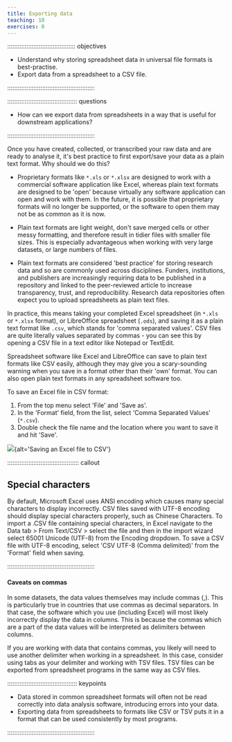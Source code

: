 ```yaml
---
title: Exporting data
teaching: 10
exercises: 0
---
```


::::::::::::::::::::::::::::::::::::::: objectives

- Understand why storing spreadsheet data in universal file formats is best-practise.
- Export data from a spreadsheet to a CSV file.

::::::::::::::::::::::::::::::::::::::::::::::::::

:::::::::::::::::::::::::::::::::::::::: questions

- How can we export data from spreadsheets in a way that is useful for downstream applications?

::::::::::::::::::::::::::::::::::::::::::::::::::

Once you have created, collected, or transcribed your raw data and are ready to analyse it, it's best practice to first export/save your data as a plain text format. Why should we do this?

- Proprietary formats like `*.xls` or `*.xlsx` are designed to work with a commercial software application like Excel, whereas plain text formats are designed to be 'open' because virtually any software application can open and work with them. In the future, it is possible that proprietary formats will no longer be supported, or the software to open them may not be as common as it is now.

- Plain text formats are light weight, don't save merged cells or other messy formatting, and therefore result in tidier files with smaller file sizes. This is especially advantageous when working with very large datasets, or large numbers of files.

- Plain text formats are considered 'best practice' for storing research data and so are commonly used across disciplines. Funders, institutions, and publishers are increasingly requiring data to be published in a repository and linked to the peer-reviewed article to increase transparency, trust, and reproducibility. Research data repositories often expect you to upload spreadsheets as plain text files.

In practice, this means taking your completed Excel spreadsheet (in `*.xls` or `*.xlsx` format), or LibreOffice spreadsheet (`.ods`), and saving it as a plain text format like `.csv`, which stands for 'comma separated values'. CSV files are quite literally values separated by commas - you can see this by opening a CSV file in a text editor like Notepad or TextEdit.

Spreadsheet software like Excel and LibreOffice can save to plain text formats like CSV easily, although they may give you a scary-sounding warning when you save in a format other than their 'own' format. You can also open plain text formats in any spreadsheet software too.

To save an Excel file in CSV format:

1. From the top menu select 'File' and 'Save as'.
2. In the 'Format' field, from the list, select 'Comma Separated Values' (`*.csv`).
3. Double check the file name and the location where you want to save it and hit 'Save'.

![](fig/excel-to-csv.png){alt='Saving an Excel file to CSV'}

:::::::::::::::::::::::::::::::::::::::::  callout

## Special characters

By default, Microsoft Excel uses ANSI encoding which causes many special characters to display incorrectly. CSV files saved with UTF-8 encoding should display special characters properly, such as Chinese Characters. To import a .CSV file containing special characters, in Excel navigate to the Data tab > From Text/CSV > select the file and then in the import wizard select 65001 Unicode (UTF-8) from the Encoding dropdown. To save a CSV file with UTF-8 encoding, select 'CSV UTF-8 (Comma delimited)' from the 'Format' field when saving.

::::::::::::::::::::::::::::::::::::::::::::::::::

#### Caveats on commas

In some datasets, the data values themselves may include commas (,). This is particularly true in countries that
use commas as decimal separators. In that case, the software which you use (including Excel) will most likely incorrectly display the data in columns. This is because the commas which are a part of the data values will be interpreted as delimiters between columns.

If you are working with data that contains commas, you likely will need to use another delimiter when working in a spreadsheet. In this case, consider using tabs as your delimiter and working with TSV files. TSV files can be exported from spreadsheet
programs in the same way as CSV files.

:::::::::::::::::::::::::::::::::::::::: keypoints

- Data stored in common spreadsheet formats will often not be read correctly into data analysis software, introducing errors into your data.
- Exporting data from spreadsheets to formats like CSV or TSV puts it in a format that can be used consistently by most programs.

::::::::::::::::::::::::::::::::::::::::::::::::::


